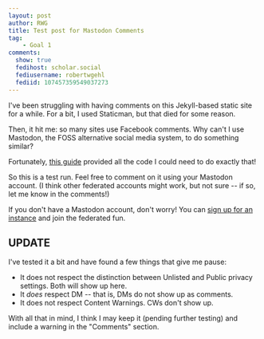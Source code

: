 ```yaml
---
layout: post
author: RWG
title: Test post for Mastodon Comments
tag:
    - Goal 1
comments: 
  show: true
  fedihost: scholar.social
  fediusername: robertwgehl
  fediid: 107457359549037273
---
```

I've been struggling with having comments on this Jekyll-based static site for a while. For a bit, I used Staticman, but that died for some reason.

Then, it hit me: so many sites use Facebook comments. Why can't I use Mastodon, the FOSS alternative social media system, to do something similar?

Fortunately, [this guide](https://blog.xmgz.eu/jekyll-mastodon-comment/) provided all the code I could need to do exactly that!

So this is a test run. Feel free to comment on it using your Mastodon account. (I think other federated accounts might work, but not sure -- if so, let me know in the comments!)

If you don't have a Mastodon account, don't worry! You can [sign up for an instance](https://joinmastodon.org) and join the federated fun. 

UPDATE
------

I've tested it a bit and have found a few things that give me pause:
* It does not respect the distinction between Unlisted and Public privacy settings. Both will show up here.
* It *does* respect DM -- that is, DMs do not show up as comments.
* It does not respect Content Warnings. CWs don't show up.

With all that in mind, I think I may keep it (pending further testing) and include a warning in the "Comments" section.
